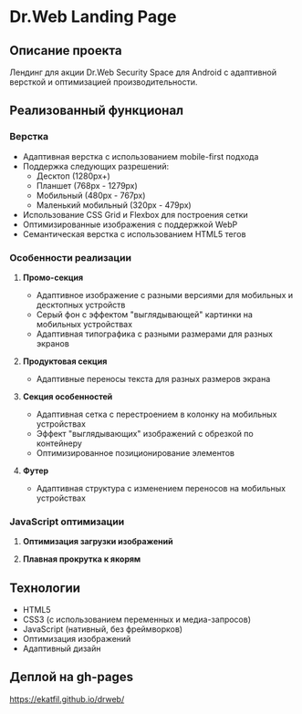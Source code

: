 # Dr.Web Landing Page

## Описание проекта

Лендинг для акции Dr.Web Security Space для Android с адаптивной версткой и оптимизацией производительности.

## Реализованный функционал

### Верстка

- Адаптивная верстка с использованием mobile-first подхода
- Поддержка следующих разрешений:
  - Десктоп (1280px+)
  - Планшет (768px - 1279px)
  - Мобильный (480px - 767px)
  - Маленький мобильный (320px - 479px)
- Использование CSS Grid и Flexbox для построения сетки
- Оптимизированные изображения с поддержкой WebP
- Семантическая верстка с использованием HTML5 тегов

### Особенности реализации

1. **Промо-секция**

   - Адаптивное изображение с разными версиями для мобильных и десктопных устройств
   - Серый фон с эффектом "выглядывающей" картинки на мобильных устройствах
   - Адаптивная типографика с разными размерами для разных экранов

2. **Продуктовая секция**

   - Адаптивные переносы текста для разных размеров экрана

3. **Секция особенностей**

   - Адаптивная сетка с перестроением в колонку на мобильных устройствах
   - Эффект "выглядывающих" изображений с обрезкой по контейнеру
   - Оптимизированное позиционирование элементов

4. **Футер**
   - Адаптивная структура с изменением переносов на мобильных устройствах

### JavaScript оптимизации

1. **Оптимизация загрузки изображений**

2. **Плавная прокрутка к якорям**

## Технологии

- HTML5
- CSS3 (с использованием переменных и медиа-запросов)
- JavaScript (нативный, без фреймворков)
- Оптимизация изображений
- Адаптивный дизайн

## Деплой на gh-pages

https://ekatfil.github.io/drweb/
